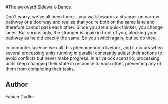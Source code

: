 #The awkward Sidewalk-Dance

Don't worry, we've all been there... you walk towards a stranger on narrow pathway or a doorway and realize that you’re both on the same lane and therefore cannot pass each other. Since you are a quick thinker, you change lanes. But surprisingly, the stranger is again in front of you, blocking your pathway as he did exactly the same. So you switch again, but so do they...

In computer science we call this phenomenon a livelock, and it occurs when several processing units running in parallel constantly adjust their actions to avoid conflicts but never make progress. In a livelock scenario, processing units keep changing their state in response to each other, preventing any of them from completing their tasks.

## Author 
Fabian Dudler
